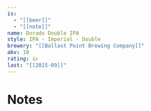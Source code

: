 ```yaml
---
is:
  - "[[beer]]"
  - "[[note]]"
name: Dorado Double IPA
style: IPA - Imperial - Double
brewery: "[[Ballast Point Brewing Company]]"
abv: 10
rating: 👍
last: "[[2015-09]]"
---
```

# Notes

